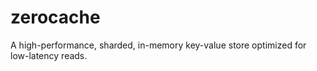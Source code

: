 # zerocache

A high-performance, sharded, in-memory key-value store optimized for low-latency reads.